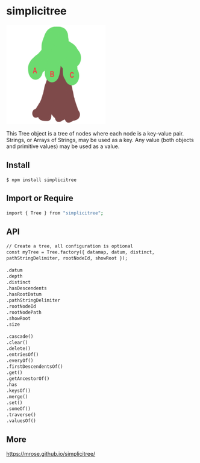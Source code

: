 # simplicitree

![Thee Simplicit Tree](/img/simplicitree-264x264.png)

This Tree object is a tree of nodes where each node is a key-value pair.
Strings, or Arrays of Strings, may be used as a key. Any value (both objects
and primitive values) may be used as a value.

## Install

```
$ npm install simplicitree
```

## Import or Require

```bash
import { Tree } from "simplicitree";

```

## API

```
// Create a tree, all configuration is optional
const myTree = Tree.factory({ datamap, datum, distinct, pathStringDelimiter, rootNodeId, showRoot });

.datum
.depth
.distinct
.hasDescendents
.hasRootDatum
.pathStringDelimiter
.rootNodeId
.rootNodePath
.showRoot
.size

.cascade()
.clear()
.delete()
.entriesOf()
.everyOf()
.firstDescendentsOf()
.get()
.getAncestorOf()
.has
.keysOf()
.merge()
.set()
.someOf()
.traverse()
.valuesOf()

```

## More

<https://mrose.github.io/simplicitree/>
